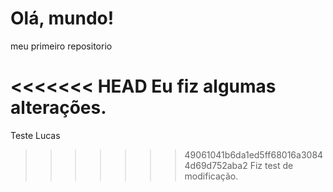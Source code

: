 # Olá, mundo!
 meu primeiro repositorio 

<<<<<<< HEAD
 Eu fiz algumas alterações. 
=======
Teste Lucas
>>>>>>> 49061041b6da1ed5ff68016a30844d69d752aba2
Fiz test de modificação.